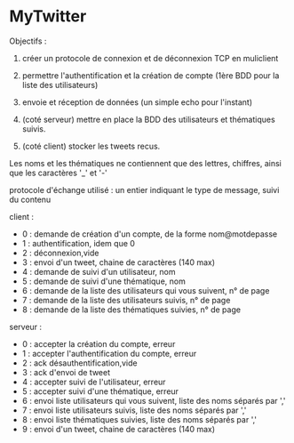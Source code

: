 # MyTwitter

Objectifs :

1. créer un protocole de connexion et de déconnexion TCP en muliclient

2. permettre l'authentification et la création de compte (1ère BDD pour la liste des utilisateurs)

3. envoie et réception de données (un simple echo pour l'instant)

4. (coté serveur) mettre en place la BDD des utilisateurs et thématiques suivis.

4. (coté client) stocker les tweets recus.


Les noms et les thématiques ne contiennent que des lettres, chiffres, ainsi que les caractères '_' et '-'

protocole d'échange utilisé : un entier indiquant le type de message, suivi du contenu

client :

* 0 : demande de création d'un compte, de la forme nom\@motdepasse
* 1 : authentification, idem que 0
* 2 : déconnexion,vide
* 3 : envoi d'un tweet, chaine de caractères (140 max)
* 4 : demande de suivi d'un utilisateur, nom
* 5 : demande de suivi d'une thématique, nom
* 6 : demande de la liste des utilisateurs qui vous suivent, n° de page
* 7 : demande de la liste des utilisateurs suivis, n° de page
* 8 : demande de la liste des thématiques suivies, n° de page


serveur :

* 0 : accepter la création du compte, erreur
* 1 : accepter l'authentification du compte, erreur
* 2 : ack désauthentification,vide
* 3 : ack d'envoi de tweet
* 4 : accepter suivi de l'utilisateur, erreur
* 5 : accepter suivi d'une thématique, erreur
* 6 : envoi liste utilisateurs qui vous suivent, liste des noms séparés par ','
* 7 : envoi liste utilisateurs suivis, liste des noms séparés par ','
* 8 : envoi liste thématiques suivies, liste des noms séparés par ','
* 9 : envoi d'un tweet, chaine de caractères (140 max)
